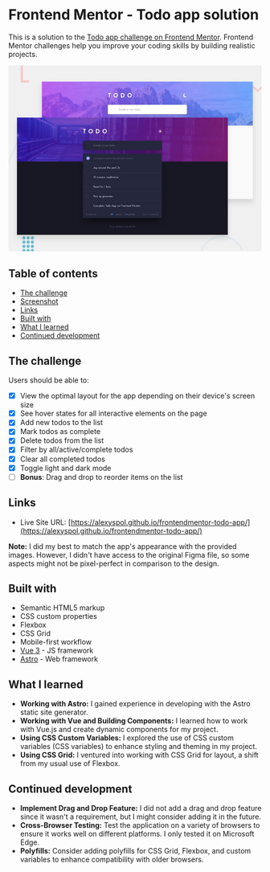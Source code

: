 # Frontend Mentor - Todo app solution

This is a solution to the [Todo app challenge on Frontend Mentor](https://www.frontendmentor.io/challenges/todo-app-Su1_KokOW). Frontend Mentor challenges help you improve your coding skills by building realistic projects.

![](./design/desktop-preview.jpg)

## Table of contents

- [The challenge](#the-challenge)
- [Screenshot](#screenshot)
- [Links](#links)
- [Built with](#built-with)
- [What I learned](#what-i-learned)
- [Continued development](#continued-development)

## The challenge

Users should be able to:

- [x] View the optimal layout for the app depending on their device's screen size
- [x] See hover states for all interactive elements on the page
- [x] Add new todos to the list
- [x] Mark todos as complete
- [x] Delete todos from the list
- [x] Filter by all/active/complete todos
- [x] Clear all completed todos
- [x] Toggle light and dark mode
- [ ] **Bonus**: Drag and drop to reorder items on the list

## Links

- Live Site URL: [https://alexyspol.github.io/frontendmentor-todo-app/](https://alexyspol.github.io/frontendmentor-todo-app/)

**Note:** I did my best to match the app's appearance with the provided images. However, I didn't have access to the original Figma file, so some aspects might not be pixel-perfect in comparison to the design.

## Built with

- Semantic HTML5 markup
- CSS custom properties
- Flexbox
- CSS Grid
- Mobile-first workflow
- [Vue 3](https://vuejs.org/) - JS framework
- [Astro](https://astro.build/) - Web framework

## What I learned

- **Working with Astro:** I gained experience in developing with the Astro static site generator.
- **Working with Vue and Building Components:** I learned how to work with Vue.js and create dynamic components for my project.
- **Using CSS Custom Variables:** I explored the use of CSS custom variables (CSS variables) to enhance styling and theming in my project.
- **Using CSS Grid:** I ventured into working with CSS Grid for layout, a shift from my usual use of Flexbox.

## Continued development

- **Implement Drag and Drop Feature:** I did not add a drag and drop feature since it wasn't a requirement, but I might consider adding it in the future.
- **Cross-Browser Testing:** Test the application on a variety of browsers to ensure it works well on different platforms. I only tested it on Microsoft Edge.
- **Polyfills:** Consider adding polyfills for CSS Grid, Flexbox, and custom variables to enhance compatibility with older browsers.
